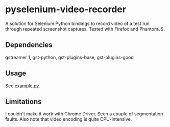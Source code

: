 pyselenium-video-recorder
=========================

A solution for Selenium Python bindings to record video of a test run through
repeated screenshot captures. Tested with Firefox and PhantomJS.

Dependencies
------------

gstreamer 1, gst-python, gst-plugins-base, gst-plugins-good

Usage
-----

See [example.py](example.py).

Limitations
-----------

I couldn't make it work with Chrome Driver. Seen a couple of segmentation
faults. Also note that video encoding is quite CPU-intensive.
